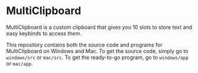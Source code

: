 # MultiClipboard
MultiClipboard is a custom clipboard that gives you 10 slots to store text and easy keybinds to access them.

This repository contains both the source code and programs for MultiClipboard on Windows and Mac. To get the source code, simply go to ``windows/src`` or ``mac/src``. To get the ready-to-go program, go to ``windows/app`` or ``mac/app``.
